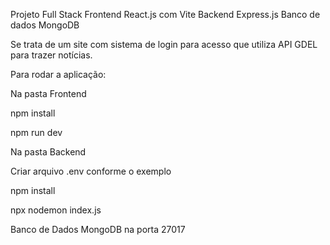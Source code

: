 Projeto Full Stack
Frontend React.js com Vite
Backend Express.js
Banco de dados MongoDB

Se trata de um site com sistema de login para acesso que utiliza API GDEL para trazer notícias.


Para rodar a aplicação:

Na pasta Frontend

npm install

npm run dev  


Na pasta Backend  

Criar arquivo .env conforme o exemplo

npm install

npx nodemon index.js


Banco de Dados
MongoDB na porta 27017
